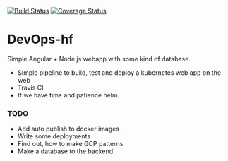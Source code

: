 [![Build Status](https://travis-ci.org/VidarHUN/DevOps-hf.svg?branch=master)](https://travis-ci.org/VidarHUN/DevOps-hf)
[![Coverage Status](https://coveralls.io/repos/github/VidarHUN/DevOps-hf/badge.svg?branch=master)](https://coveralls.io/github/VidarHUN/DevOps-hf?branch=master)

# DevOps-hf

Simple Angular + Node.js webapp with some kind of database. 

- Simple pipeline to build, test and deploy a kubernetes web app on the web 
- Travis CI
- If we have time and patience helm. 

### TODO

- Add auto publish to docker images
- Write some deployments 
- Find out, how to make GCP patterns 
- Make a database to the backend
